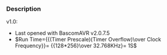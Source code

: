 ### Description

v1.0:
- Last opened with BascomAVR v2.0.7.5
- $Run Time={{(Timer Prescale)(Timer Overflow)\over Clock Frequency}}= {{128*256}\over 32.768KHz}= 1S$
